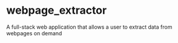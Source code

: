 # webpage_extractor
A full-stack web application that allows a user to extract data from webpages on demand
